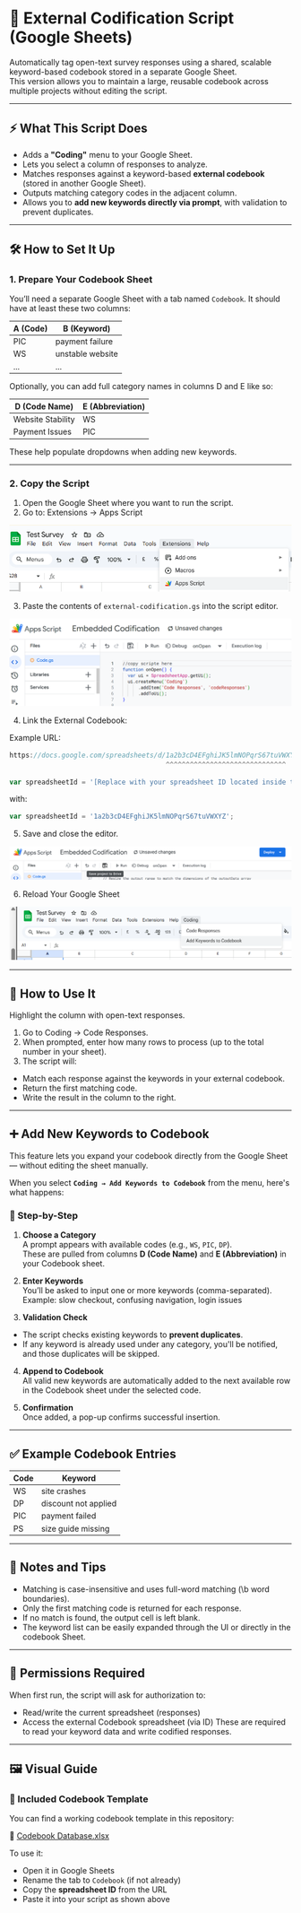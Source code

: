 # 📄 External Codification Script (Google Sheets)

Automatically tag open-text survey responses using a shared, scalable keyword-based codebook stored in a separate Google Sheet.  
This version allows you to maintain a large, reusable codebook across multiple projects without editing the script.

---

## ⚡ What This Script Does

- Adds a **"Coding"** menu to your Google Sheet.
- Lets you select a column of responses to analyze.
- Matches responses against a keyword-based **external codebook** (stored in another Google Sheet).
- Outputs matching category codes in the adjacent column.
- Allows you to **add new keywords directly via prompt**, with validation to prevent duplicates.

---

## 🛠️ How to Set It Up

### 1. Prepare Your Codebook Sheet

You’ll need a separate Google Sheet with a tab named `Codebook`. It should have at least these two columns:

| A (Code) | B (Keyword)        |
|----------|--------------------|
| PIC      | payment failure    |
| WS       | unstable website   |
| ...      | ...                |

Optionally, you can add full category names in columns D and E like so:

| D (Code Name)        | E (Abbreviation) |
|----------------------|------------------|
| Website Stability    | WS               |
| Payment Issues       | PIC              |

These help populate dropdowns when adding new keywords.

---

### 2. Copy the Script

1. Open the Google Sheet where you want to run the script.
2. Go to: Extensions → Apps Script

![Open Script Editor](../assets/Step_1_App_Script.png)

3. Paste the contents of `external-codification.gs` into the script editor.

![Paste the Script](../assets/Step_2_Copy_Paste.png)

4. Link the External Codebook:

Example URL:

```js
https://docs.google.com/spreadsheets/d/1a2b3cD4EFghiJK5lmNOPqrS67tuVWXYZ/edit#gid=0
                                       ^^^^^^^^^^^^^^^^^^^^^^^^^^^^^^
```

```js
var spreadsheetId = '[Replace with your spreadsheet ID located inside the URL]';
```

with:

```js
var spreadsheetId = '1a2b3cD4EFghiJK5lmNOPqrS67tuVWXYZ';
``` 

5. Save and close the editor.

![Save the Script](../assets/Step_3_Save_Script.png)

6. Reload Your Google Sheet

![Open tool](../assets/Step_6_Use_Tool.png)

---

## 🧪 How to Use It
Highlight the column with open-text responses.

1. Go to Coding → Code Responses.
2. When prompted, enter how many rows to process (up to the total number in your sheet).
3. The script will:
  - Match each response against the keywords in your external codebook.
  - Return the first matching code.
  - Write the result in the column to the right.

---

## ➕ Add New Keywords to Codebook


This feature lets you expand your codebook directly from the Google Sheet — without editing the sheet manually.

When you select **`Coding → Add Keywords to Codebook`** from the menu, here's what happens:

### 🧩 Step-by-Step

1. **Choose a Category**  
   A prompt appears with available codes (e.g., `WS`, `PIC`, `DP`).  
   These are pulled from columns **D (Code Name)** and **E (Abbreviation)** in your Codebook sheet.

2. **Enter Keywords**  
   You’ll be asked to input one or more keywords (comma-separated).  
   Example: slow checkout, confusing navigation, login issues

3. **Validation Check**  
- The script checks existing keywords to **prevent duplicates**.
- If any keyword is already used under any category, you'll be notified, and those duplicates will be skipped.

4. **Append to Codebook**  
All valid new keywords are automatically added to the next available row in the Codebook sheet under the selected code.

5. **Confirmation**  
Once added, a pop-up confirms successful insertion.

---

## ✅ Example Codebook Entries
| Code | Keyword               |
|------|------------------------|
| WS   | site crashes           |
| DP   | discount not applied   |
| PIC  | payment failed         |
| PS   | size guide missing     |

---

## 📌 Notes and Tips
- Matching is case-insensitive and uses full-word matching (\b word boundaries).
- Only the first matching code is returned for each response.
- If no match is found, the output cell is left blank.
- The keyword list can be easily expanded through the UI or directly in the codebook Sheet.

---

## 🔐 Permissions Required
When first run, the script will ask for authorization to:
- Read/write the current spreadsheet (responses)
- Access the external Codebook spreadsheet (via ID)
These are required to read your keyword data and write codified responses.

---

## 🖼️ Visual Guide

### 📎 Included Codebook Template

You can find a working codebook template in this repository:

📄 [Codebook Database.xlsx](./Codebook%20Database.xlsx)

To use it:
- Open it in Google Sheets
- Rename the tab to `Codebook` (if not already)
- Copy the **spreadsheet ID** from the URL
- Paste it into your script as shown above






